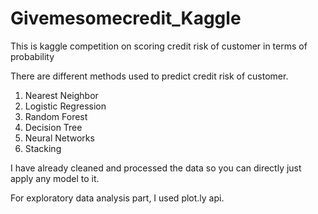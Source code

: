 # Givemesomecredit_Kaggle
This is kaggle competition on scoring credit risk of customer in terms of probability

There are different methods used to predict credit risk of customer.
1. Nearest Neighbor
2. Logistic Regression
3. Random Forest
4. Decision Tree
5. Neural Networks
6. Stacking

I have already cleaned and processed the data so you can directly just apply any model to it.

For exploratory data analysis part, I used plot.ly api. 
